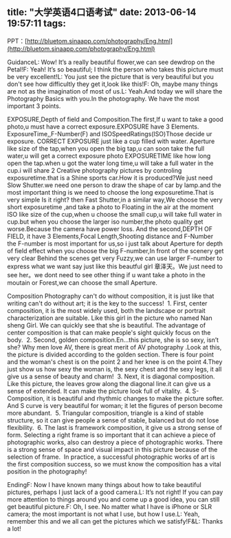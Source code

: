 title: "大学英语4口语考试"
date: 2013-06-14 19:57:11
tags:
---

PPT：[http://bluetom.sinaapp.com/photography/Eng.html](http://bluetom.sinaapp.com/photography/Eng.html)

GuidanceL: Wow! It’s a really beautiful flower,we can see dewdrop on the Petal!F: Yeah! It’s so beautiful; I think the person who takes this picture must be very excellent!L: You just see the picture that is very beautiful but you don't see how difficultly they get it,look like this!F: Oh, maybe many things are not as the imagination of most of us.L: Yeah.And today we will share the Photography Basics with you.In the photography. We have the most important 3 points.

EXPOSURE,Depth of field and Composition.The first,If u want to take a good photo,u must have a correct exposure.EXPOSURE have 3 Elements. ExposureTime,,F-Number(F) and ISOSpeedRatings(ISO)Those decide ur exposure. CORRECT EXPOSURE just like a cup filled with water.	Aperture like size of the tap,when you open the big tap,u can soon take the full water,u will get a correct exposure photo	EXPOSURETIME like how long open the tap.when u got the water long time,u will take a full water in the cup.i will share 2 Creative photography pictures by controling exposuretime.that is a Shine sports car.How it is produced?We just need Slow Shutter.we need one person to draw the shape of car by lamp.and the most important thing is we need to choose the long exposuretime.That is very simple Is it right? then Fast Shutter,in a similar way,We choose the very short exposuretime ,and take a photo to Floating in the air at the moment	ISO like size of the cup,when u choose the small cup,u will take full water in cup.but when you choose the larger iso number,the photo quality get worse.Because the camera have power loss.	And the second,DEPTH OF FIELD,	it have 3 Elements,Focal Length,Shooting distance and F-Number	the F-number is most important for us,so i just talk about Aperture for depth of field effect	when you choose the big F-number,In front of the scenery get very clear	Behind the scenes get very Fuzzy,we can use larger F-number to express what we want say	just like this beautful girl 章泽天。We just need to see her。we dont need to see other thing	if u want take a photo in the moutain or Forest,we can choose the small Aperture.

Composition Photography can't do without composition, it is just like that writing can't do without art; it is the key to the success!  1\. First, center composition, it is the most widely used, both the landscape or portrait characterization are suitable. Like this girl in the picture who named Nan sheng Girl. We can quickly see that she is beautiful. The advantage of center composition is that can make people's sight quickly focus on the body.  2\. Second, golden composition.En...this picture, she is so sexy, isn’t she? Why men love AV, there is great merit of AV photography .Look at this, the picture is divided according to the golden section. There is four point and the woman's chest is on the point 2 and her knee is on the point 4.They just show us how sexy the woman is, the sexy chest and the sexy legs, it all give us a sense of beauty and charm!  3\. Next, it is diagonal composition. Like this picture, the leaves grow along the diagonal line.it can give us a sense of extended. It can make the picture look full of vitality.  4\. S-Composition, it is beautiful and rhythmic changes to make the picture softer. And S curve is very beautiful for woman; it let the figures of person become more abundant.  5\. Triangular composition, triangle is a kind of stable structure, so it can give people a sense of stable, balanced but do not lose flexibility.  6\. The last is framework composition, it give us a strong sense of form. Selecting a right frame is so important that it can achieve a piece of photographic works, also can destroy a piece of photographic works. There is a strong sense of space and visual impact in this picture because of the selection of frame.  In practice, a successful photographic works of art is the first composition success, so we must know the composition has a vital position in the photography!

EndingF: Now I have known many things about how to take beautiful pictures, perhaps I just lack of a good camera.L: It’s not right! If you can pay more attention to things around you and come up a good idea, you can still get beautiful picture.F: Oh, I see. No matter what I have is iPhone or SLR camera; the most important is not what I use, but how I use.L: Yeah, remember this and we all can get the pictures which we satisfy!F&amp;L: Thanks a lot!

&nbsp;